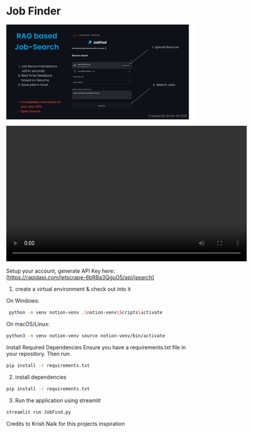 # Job Finder

![Thumbnail](Thumbnail.png)

<video width="640" height="360" controls>
  <source src="jobfind.mp4" type="job/mp4">
  Your browser does not support the video tag.
</video>


Setup your account, generate API Key here: [https://rapidapi.com/letscrape-6bRBa3QguO5/api/jsearch]

1. create a virtual environment & check out into it

On Windows:

```bash
 python -m venv notion-venv .\notion-venv\Scripts\activate
```

On macOS/Linux:

```bash
python3 -m venv notion-venv source notion-venv/bin/activate
```

Install Required Dependencies Ensure you have a requirements.txt file in your repository.
Then run:

```bash
pip install -r requirements.txt
```

2. install dependencies

```bash
pip install -r requirements.txt
```

3. Run the application using streamlit

```bash
streamlit run JobFind.py
```

Credits to Krish Naik for this projects inspiration
